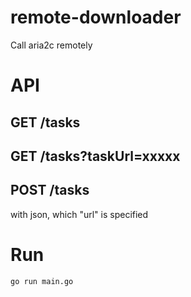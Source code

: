 # remote-downloader
Call aria2c remotely

# API

## GET /tasks


## GET /tasks?taskUrl=xxxxx


## POST /tasks 

with json, which "url" is specified


# Run

```bash
go run main.go
```
